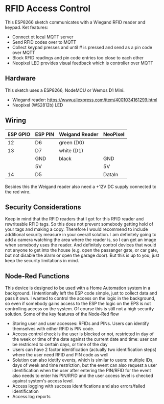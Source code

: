 # RFID Access Control
This ESP8266 sketch communicates with a Wiegand RFID reader and keypad. Ket features:
- Connect ot local MQTT server
- Send RFID codes over to MQTT
- Collect keypad presses and until # is pressed and send as a pin code over MQTT
- Block RFID readings and pin code entries too close to each other
- Neopixel LED provides visual feedback which is controller over MQTT
## Hardware
This sketch uses a ESP8266, NodeMCU or Wemos D1 Mini.
- Wiegand reader: https://www.aliexpress.com/item/4001034161299.html
- Neopixel (WS2812b) LED
## Wiring
| ESP GPIO | ESP PIN | Weigand Reader  | NeoPixel |
|----------|---------|-----------------|----------|
| 12       | D6      | green (D0)      |          |
| 13       | D7      | white (D1)      |          | 
|          | GND     | black           | GND      |
|          | 5V      |                 | 5V       |
| 14       | D5      |                 | DataIn   |     

Besides this the Weigand reader also need a +12V DC supply connected to the red wire.
## Security Considerations
Keep in mind that the RFID readers that I got for this RFID reader and rewriteable RFID tags. So this does not prevent somebody getting hold of your tags and making a copy. Therefore I would recommend to include additional security measure in your overall solution. I am definitely going to add a camera watching the area where the reader is, so I can get an image when somebody uses the reader. And definitely control devices that would not anyone to get into the house (e.g. open the passanger gate, or car gate, but not disable the alarm or open the garage door). But this is up to you, just keep the security limitations in mind.
## Node-Red Functions
This device is designed to be used with a Home Automation system in a background. I intentionally left the ESP code simple, just to collect data and pass it own. I wanted to control the access on the logic in the background, so even if somebody gains access to the ESP the logic on the EPS is not controlling access on the system. Of course this is still not a high security solution. Some of the key features of the Node-Red flow
- Storing user and user accesses: RFIDs and PINs. Users can identify themselves with either RFID is PIN code.
- Access control check is the user is blocked or not, restricted in day of the week or time of the date against the current date and time: user can be restricred to certain days, or time of the day
- Users can have 2 factor identification (actually two identification steps) where the user need RFID and PIN code as well
- Solution can also idetify events, which is similar to users: multiple IDs, days of week and time restriction, but the event can also request a user identification when the user after entering the PIN/RFID for the event also needs to enter his PIN/RFID and the user access level is checked against system's access level.
- Access logging with success identifications and also errors/failed identification
- Access log reports
